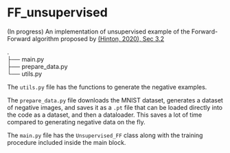 # FF_unsupervised

(In progress) An implementation of unsupervised example of the Forward-Forward algorithm proposed
by [(Hinton, 2020), Sec 3.2](https://www.cs.toronto.edu/~hinton/FFA13.pdf)

.  
├── main.py  
├── prepare_data.py  
└── utils.py

The `utils.py` file has the functions to generate the negative examples.

The `prepare_data.py` file downloads the MNIST dataset, generates a dataset of negative images, and saves it as a `.pt`
file that can be loaded directly into the code as a dataset, and then a dataloader. This saves a lot of time compared to
generating negative data on the fly.

The `main.py` file has the `Unsupervised_FF` class along with the training procedure included inside the main block.